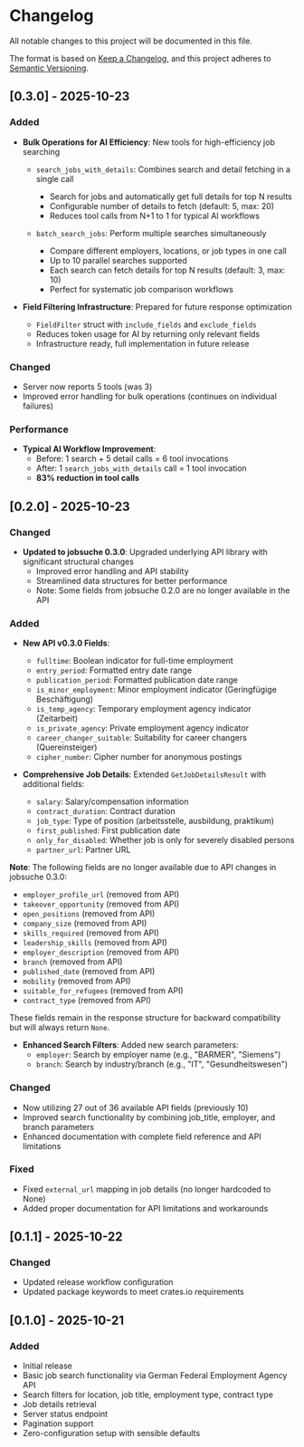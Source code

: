 # Changelog

All notable changes to this project will be documented in this file.

The format is based on [Keep a Changelog](https://keepachangelog.com/en/1.0.0/),
and this project adheres to [Semantic Versioning](https://semver.org/spec/v2.0.0.html).

## [0.3.0] - 2025-10-23

### Added

- **Bulk Operations for AI Efficiency**: New tools for high-efficiency job searching
  - `search_jobs_with_details`: Combines search and detail fetching in a single call
    - Search for jobs and automatically get full details for top N results
    - Configurable number of details to fetch (default: 5, max: 20)
    - Reduces tool calls from N+1 to 1 for typical AI workflows

  - `batch_search_jobs`: Perform multiple searches simultaneously
    - Compare different employers, locations, or job types in one call
    - Up to 10 parallel searches supported
    - Each search can fetch details for top N results (default: 3, max: 10)
    - Perfect for systematic job comparison workflows

- **Field Filtering Infrastructure**: Prepared for future response optimization
  - `FieldFilter` struct with `include_fields` and `exclude_fields`
  - Reduces token usage for AI by returning only relevant fields
  - Infrastructure ready, full implementation in future release

### Changed

- Server now reports 5 tools (was 3)
- Improved error handling for bulk operations (continues on individual failures)

### Performance

- **Typical AI Workflow Improvement**:
  - Before: 1 search + 5 detail calls = 6 tool invocations
  - After: 1 `search_jobs_with_details` call = 1 tool invocation
  - **83% reduction in tool calls**

## [0.2.0] - 2025-10-23

### Changed

- **Updated to jobsuche 0.3.0**: Upgraded underlying API library with significant structural changes
  - Improved error handling and API stability
  - Streamlined data structures for better performance
  - Note: Some fields from jobsuche 0.2.0 are no longer available in the API

### Added

- **New API v0.3.0 Fields**:
  - `fulltime`: Boolean indicator for full-time employment
  - `entry_period`: Formatted entry date range
  - `publication_period`: Formatted publication date range
  - `is_minor_employment`: Minor employment indicator (Geringfügige Beschäftigung)
  - `is_temp_agency`: Temporary employment agency indicator (Zeitarbeit)
  - `is_private_agency`: Private employment agency indicator
  - `career_changer_suitable`: Suitability for career changers (Quereinsteiger)
  - `cipher_number`: Cipher number for anonymous postings

- **Comprehensive Job Details**: Extended `GetJobDetailsResult` with additional fields:
  - `salary`: Salary/compensation information
  - `contract_duration`: Contract duration
  - `job_type`: Type of position (arbeitsstelle, ausbildung, praktikum)
  - `first_published`: First publication date
  - `only_for_disabled`: Whether job is only for severely disabled persons
  - `partner_url`: Partner URL

**Note**: The following fields are no longer available due to API changes in jobsuche 0.3.0:
  - `employer_profile_url` (removed from API)
  - `takeover_opportunity` (removed from API)
  - `open_positions` (removed from API)
  - `company_size` (removed from API)
  - `skills_required` (removed from API)
  - `leadership_skills` (removed from API)
  - `employer_description` (removed from API)
  - `branch` (removed from API)
  - `published_date` (removed from API)
  - `mobility` (removed from API)
  - `suitable_for_refugees` (removed from API)
  - `contract_type` (removed from API)

These fields remain in the response structure for backward compatibility but will always return `None`.

- **Enhanced Search Filters**: Added new search parameters:
  - `employer`: Search by employer name (e.g., "BARMER", "Siemens")
  - `branch`: Search by industry/branch (e.g., "IT", "Gesundheitswesen")

### Changed

- Now utilizing 27 out of 36 available API fields (previously 10)
- Improved search functionality by combining job_title, employer, and branch parameters
- Enhanced documentation with complete field reference and API limitations

### Fixed

- Fixed `external_url` mapping in job details (no longer hardcoded to None)
- Added proper documentation for API limitations and workarounds

## [0.1.1] - 2025-10-22

### Changed

- Updated release workflow configuration
- Updated package keywords to meet crates.io requirements

## [0.1.0] - 2025-10-21

### Added

- Initial release
- Basic job search functionality via German Federal Employment Agency API
- Search filters for location, job title, employment type, contract type
- Job details retrieval
- Server status endpoint
- Pagination support
- Zero-configuration setup with sensible defaults
